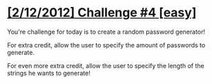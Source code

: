 # [[2/12/2012] Challenge #4 [easy]][1]

You're challenge for today is to create a random password generator!

For extra credit, allow the user to specify the amount of passwords to generate.

For even more extra credit, allow the user to specify the length of the strings he wants to generate!


[1]: https://www.reddit.com/r/dailyprogrammer/comments/pm6oj/2122012_challenge_4_easy/
